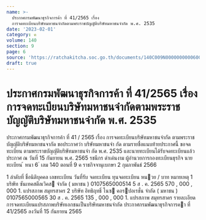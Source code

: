 ```yaml
---
name: >-
  ประกาศกรมพัฒนาธุรกิจการค้า ที่ 41/2565 เรื่อง
  การจดทะเบียนบริษัทมหาชนจำกัดตามพระราชบัญญัติบริษัทมหาชนจำกัด พ.ศ. 2535
date: '2023-02-01'
category: ค
volume: 140
section: 9
page: 6
source: 'https://ratchakitcha.soc.go.th/documents/140C009N0000000000600.pdf'
draft: true
---
```


# ประกาศกรมพัฒนาธุรกิจการค้า ที่ 41/2565 เรื่อง การจดทะเบียนบริษัทมหาชนจำกัดตามพระราชบัญญัติบริษัทมหาชนจำกัด พ.ศ. 2535

ประกาศกรมพัฒนาธุรกิจการค้า ที่ 41 / 2565 เรื่อง การจดทะเบียนบริษัทมหาชนจำกัด ตามพระราชบัญญัติบริษัทมหาชนจากัด ขอประกาศว่า บริษัทมหาชนจำ กัด ตามรายชื่อแนบท้ายประกาศนี้ ขอจดทะเบียน ตามพระราชบัญญัติบริษัทมหาชนจำ กัด พ.ศ. 2535 และนายทะเบียนได้รับจดทะเบียนแล้ว ประกาศ ณ วันที่ 15 กันยายน พ.ศ. 2565 รชนีกร ดำเด่นงาม ผู้อำนวยการกองทะเบียนธุรกิจ นายทะเบียน ้ หนา 6 ่ เลม 140 ตอนที่ 9 ค ราชกิจจานุเบกษา 2 กุมภาพันธ์ 2566

1 ลําดับที่ ชื่อนิติบุคคล เลขทะเบียน วันที่รับ จดทะเบียน ทุนจดทะเบียน หนวย / บาท หมายเหตุ 1 บริษัท ซันเทคสตีลเวิคส จํากัด ( มหาชน ) 0107565000514 5 ส . ค. 2565 570 , 000 , 000 1. แปรสภาพ สมุทรสาคร 2 บริษัท อิทธิฤทธิ์ ไนซ คอรปอเรชั่น จํากัด ( มหาชน ) 0107565000565 30 ส . ค. 2565 135 , 000 , 000 1. แปรสภาพ สมุทรสาคร รายละเอียดการจดทะเบียนแปรสภาพบริษัทเอกชนเป็นบริษัทมหาชนจํากัด ประกาศกรมพัฒนาธุรกิจการคา ที่ 41/2565 ลงวันที่ 15 กันยายน 2565
